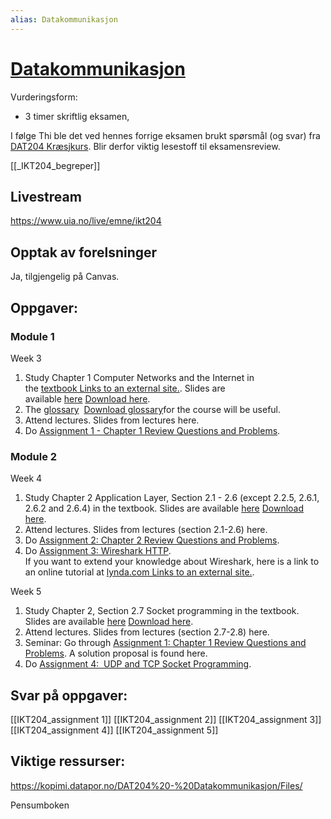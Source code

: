 ```yaml
---
alias: Datakommunikasjon
---
```

# [Datakommunikasjon](https://www.uia.no/studieplaner/topic/IKT204-G?year=2022) 

Vurderingsform: 
- 3 timer skriftlig eksamen, 

I følge Thi ble det ved hennes forrige eksamen brukt spørsmål (og svar) fra [DAT204 Kræsjkurs](https://kopimi.datapor.no/DAT204%20-%20Datakommunikasjon/DAT204-Kr%C3%A6sjkurs.pdf). Blir derfor viktig lesestoff til eksamensreview.

[[_IKT204_begreper]]


## Livestream
https://www.uia.no/live/emne/ikt204

## Opptak av forelsninger
Ja, tilgjengelig på Canvas.

## Oppgaver:

### Module 1
Week 3
1.  Study Chapter 1 Computer Networks and the Internet in the [textbook Links to an external site.](https://www.akademika.no/computer-networking-global-edition/kurose-james/ross-keith/9781292405469). Slides are available [here](https://uia.instructure.com/courses/12518/files/1963572?wrap=1 "Chapter_1_v8.1.pptx") [Download here](https://uia.instructure.com/courses/12518/files/1963572/download?download_frd=1).
2.  The [glossary](https://uia.instructure.com/courses/12518/files/1965189/download?wrap=1 "Glossary.pdf")  [Download glossary](https://uia.instructure.com/courses/12518/files/1965189/download?download_frd=1)for the course will be useful.
3.  Attend lectures. Slides from lectures here.
4.  Do [Assignment 1 - Chapter 1 Review Questions and Problems](https://uia.instructure.com/courses/12518/assignments/47428 "Assignment 1 - Chapter 1 Review Questions and Problems").

### Module 2
Week 4
1.  Study Chapter 2 Application Layer, Section 2.1 - 2.6 (except 2.2.5, 2.6.1, 2.6.2 and 2.6.4) in the textbook. Slides are available [here](https://uia.instructure.com/courses/12518/files/1963574?wrap=1 "Chapter_2_v8.1.pptx") [Download here](https://uia.instructure.com/courses/12518/files/1963574/download?download_frd=1).
2.  Attend lectures. Slides from lectures (section 2.1-2.6) here.
3.  Do [Assignment 2: Chapter 2 Review Questions and Problems](https://uia.instructure.com/courses/12518/assignments/47429 "Assignment 2: Chapter 2 Review Questions and Problems").
4.  Do [Assignment 3: Wireshark HTTP](https://uia.instructure.com/courses/12518/assignments/47423 "Assignment 3: Wireshark DHCP/HTTP (mandatory)"). [  
    ](https://uia.instructure.com/courses/12518/pages/$CANVAS_OBJECT_REFERENCE$ "Week 1 Assignment |")If you want to extend your knowledge about Wireshark, here is a link to an online tutorial at [lynda.com Links to an external site.](https://www.linkedin.com/learning/wireshark-essential-training/explore-the-wireshark-interface-13892054?autoplay=true&u=57077761).

Week 5
1.  Study Chapter 2, Section 2.7 Socket programming in the textbook. Slides are available [here](https://uia.instructure.com/courses/12518/files/1963574?wrap=1 "Chapter_2_v8.1.pptx") [Download here](https://uia.instructure.com/courses/12518/files/1963574/download?download_frd=1).
2.  Attend lectures. Slides from lectures (section 2.7-2.8) here.
3.  Seminar: Go through [Assignment 1: Chapter 1 Review Questions and Problems](https://uia.instructure.com/courses/12518/assignments/47428 "Assignment 1: Chapter 1 Review Questions and Problems"). A solution proposal is found here.
4.  Do [Assignment 4:  UDP and TCP Socket Programming](https://uia.instructure.com/courses/12518/assignments/47430 "Assignment 4: UDP and TCP Socket Programming").



## Svar på oppgaver:

[[IKT204_assignment 1]]
[[IKT204_assignment 2]]
[[IKT204_assignment 3]]
[[IKT204_assignment 4]]
[[IKT204_assignment 5]]


##

## Viktige ressurser:

https://kopimi.datapor.no/DAT204%20-%20Datakommunikasjon/Files/

Pensumboken